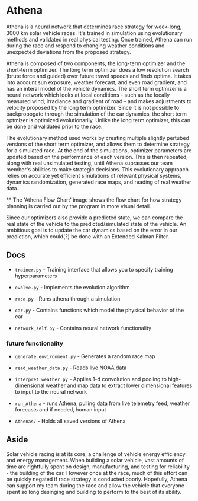 # Athena

Athena is a neural network that determines race strategy for week-long, 3000 km solar vehicle races. It's trained in simulation using evolutionary methods and validated in real physical testing. Once trained, Athena can run during the race and respond to changing weather conditions and unexpected deviations from the proposed strategy.

Athena is composed of two components, the long-term optimizer and the short-term optimizer. The long term optimizer does a low resolution search (brute force and guided) over future travel speeds and finds optima. It takes into account sun exposure, weather forecast, and even road gradient, and has an interal model of the vehicle dynamics. The short term optmizer is a neural network which looks at local conditions - such as the locally measured wind, irradiance and gradient of road - and makes adjustments to velocity proposed by the long term optimizer. Since it is not possible to backpropogate through the simulation of the car dynamics, the short term optmizer is optimized evolutionarily. Unlike the long term optimizer, this can be done and validated prior to the race. 

The evolutionary method used works by creating multiple slightly pertubed versions of the short term optimizer, and allows them to determine strategy for a simulated race. At the end of the simulations, optimizer parameters are updated based on the performance of each version. This is then repeated, along with real unsimulated testing, until Athena suprasses our team member's abilities to make strategic decisions. This evolutionary approach relies on accurate yet efficient simulations of relevant physical systems, dynamics randomization, generated race maps, and reading of real weather data.

** The 'Athena Flow Chart' image shows the flow chart for how strategy planning is carried out by the program in more visual detail. 

Since our optimizers also provide a predicted state, we can compare the real state of the vehicle to the predicted/simulated state of the vehicle. An ambitious goal is to update the car dynamics based on the error in our prediction, which could(?) be done with an Extended Kalman Filter. 

## Docs


* ```trainer.py``` - Training interface that allows you to specify training hyperparameters

* ```evolve.py``` - Implements the evolution algorithm

* ```race.py``` - Runs athena through a simulation

* ```car.py``` - Contains functions which model the physical behavior of the car

* ```network_self.py``` - Contains neural network functionality

### future functionality

* ```generate_environment.py``` - Generates a random race map 

* ```read_weather_data.py``` - Reads live NOAA data

* ```interpret_weather.py``` - Applies 1-d convolution and pooling to high-dimensional weather and map data to extract lower dimensional features to input to the neural network

* ```run_Athena``` -  runs Athena, pulling data from live telemetry feed, weather forecasts and if needed, human input

* ```Athenas/``` - Holds all saved versions of Athena


## Aside




Solar vehicle racing is at its core, a challenge of vehicle energy efficiency and energy management. When building a solar vehicle, vast amounts of time are rightfully spent on design, manufacturing, and testing for reliability - the building of the car. However once at the race, much of this effort can be quickly negated if race strategy is conducted poorly. Hopefully, Athena can support my team during the race and allow the vehicle that everyone spent so long desinging and building to perform to the best of its ability. 
